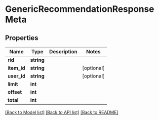 # GenericRecommendationResponseMeta

## Properties
Name | Type | Description | Notes
------------ | ------------- | ------------- | -------------
**rid** | **string** |  | 
**item_id** | **string** |  | [optional] 
**user_id** | **string** |  | [optional] 
**limit** | **int** |  | 
**offset** | **int** |  | 
**total** | **int** |  | 

[[Back to Model list]](../README.md#documentation-for-models) [[Back to API list]](../README.md#documentation-for-api-endpoints) [[Back to README]](../README.md)


